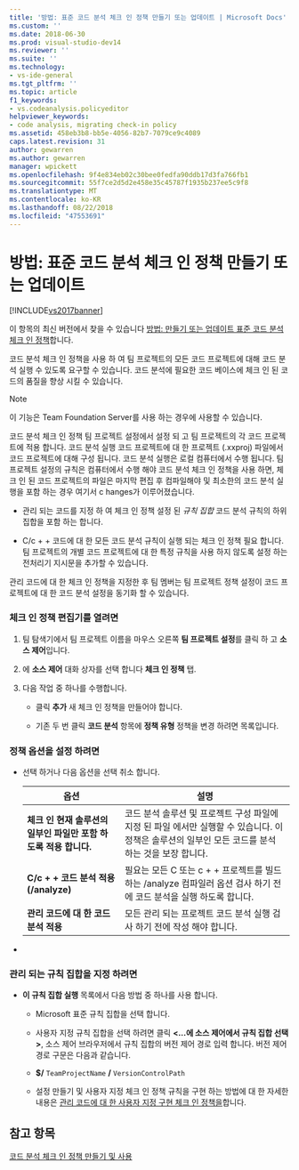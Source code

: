 ```yaml
---
title: '방법: 표준 코드 분석 체크 인 정책 만들기 또는 업데이트 | Microsoft Docs'
ms.custom: ''
ms.date: 2018-06-30
ms.prod: visual-studio-dev14
ms.reviewer: ''
ms.suite: ''
ms.technology:
- vs-ide-general
ms.tgt_pltfrm: ''
ms.topic: article
f1_keywords:
- vs.codeanalysis.policyeditor
helpviewer_keywords:
- code analysis, migrating check-in policy
ms.assetid: 458eb3b8-bb5e-4056-82b7-7079ce9c4089
caps.latest.revision: 31
author: gewarren
ms.author: gewarren
manager: wpickett
ms.openlocfilehash: 9f4e834eb02c30bee0fedfa90ddb17d3fa766fb1
ms.sourcegitcommit: 55f7ce2d5d2e458e35c45787f1935b237ee5c9f8
ms.translationtype: MT
ms.contentlocale: ko-KR
ms.lasthandoff: 08/22/2018
ms.locfileid: "47553691"
---
```

# <a name="how-to-create-or-update-standard-code-analysis-check-in-policies"></a>방법: 표준 코드 분석 체크 인 정책 만들기 또는 업데이트
[!INCLUDE[vs2017banner](../includes/vs2017banner.md)]

이 항목의 최신 버전에서 찾을 수 있습니다 [방법: 만들기 또는 업데이트 표준 코드 분석 체크 인 정책](https://docs.microsoft.com/visualstudio/code-quality/how-to-create-or-update-standard-code-analysis-check-in-policies)합니다.  
  
코드 분석 체크 인 정책을 사용 하 여 팀 프로젝트의 모든 코드 프로젝트에 대해 코드 분석 실행 수 있도록 요구할 수 있습니다. 코드 분석에 필요한 코드 베이스에 체크 인 된 코드의 품질을 향상 시킬 수 있습니다.  
  
> [!NOTE]
>  이 기능은 Team Foundation Server를 사용 하는 경우에 사용할 수 있습니다.  
  
 코드 분석 체크 인 정책 팀 프로젝트 설정에서 설정 되 고 팀 프로젝트의 각 코드 프로젝트에 적용 합니다. 코드 분석 실행 코드 프로젝트에 대 한 프로젝트 (.xxproj) 파일에서 코드 프로젝트에 대해 구성 됩니다. 코드 분석 실행은 로컬 컴퓨터에서 수행 됩니다. 팀 프로젝트 설정의 규칙은 컴퓨터에서 수행 해야 코드 분석 체크 인 정책을 사용 하면, 체크 인 된 코드 프로젝트의 파일은 마지막 편집 후 컴파일해야 및 최소한의 코드 분석 실행을 포함 하는 경우 여기서 c hanges가 이루어졌습니다.  
  
-   관리 되는 코드를 지정 하 여 체크 인 정책 설정 된 *규칙 집합* 코드 분석 규칙의 하위 집합을 포함 하는 합니다.  
  
-   C/c + + 코드에 대 한 모든 코드 분석 규칙이 실행 되는 체크 인 정책 필요 합니다. 팀 프로젝트의 개별 코드 프로젝트에 대 한 특정 규칙을 사용 하지 않도록 설정 하는 전처리기 지시문을 추가할 수 있습니다.  
  
 관리 코드에 대 한 체크 인 정책을 지정한 후 팀 멤버는 팀 프로젝트 정책 설정이 코드 프로젝트에 대 한 코드 분석 설정을 동기화 할 수 있습니다.  
  
### <a name="to-open-the-check-in-policy-editor"></a>체크 인 정책 편집기를 열려면  
  
1.  팀 탐색기에서 팀 프로젝트 이름을 마우스 오른쪽 **팀 프로젝트 설정**를 클릭 하 고 **소스 제어**입니다.  
  
2.  에 **소스 제어** 대화 상자를 선택 합니다 **체크 인 정책** 탭.  
  
3.  다음 작업 중 하나를 수행합니다.  
  
    -   클릭 **추가** 새 체크 인 정책을 만들어야 합니다.  
  
    -   기존 두 번 클릭 **코드 분석** 항목에 **정책 유형** 정책을 변경 하려면 목록입니다.  
  
### <a name="to-set-policy-options"></a>정책 옵션을 설정 하려면  
  
-   선택 하거나 다음 옵션을 선택 취소 합니다.  
  
    |옵션|설명|  
    |------------|-----------------|  
    |**체크 인 현재 솔루션의 일부인 파일만 포함 하도록 적용 합니다.**|코드 분석 솔루션 및 프로젝트 구성 파일에 지정 된 파일 에서만 실행할 수 있습니다. 이 정책은 솔루션의 일부인 모든 코드를 분석 하는 것을 보장 합니다.|  
    |**C/c + + 코드 분석 적용 (/analyze)**|필요는 모든 C 또는 c + + 프로젝트를 빌드하는 /analyze 컴파일러 옵션 검사 하기 전에 코드 분석을 실행 하도록 합니다.|  
    |**관리 코드에 대 한 코드 분석 적용**|모든 관리 되는 프로젝트 코드 분석 실행 검사 하기 전에 작성 해야 합니다.|  
  
-  
  
### <a name="to-specify-a-managed-rule-set"></a>관리 되는 규칙 집합을 지정 하려면  
  
-   **이 규칙 집합 실행** 목록에서 다음 방법 중 하나를 사용 합니다.  
  
    -   Microsoft 표준 규칙 집합을 선택 합니다.  
  
    -   사용자 지정 규칙 집합을 선택 하려면 클릭  **\<...에 소스 제어에서 규칙 집합 선택 >**, 소스 제어 브라우저에서 규칙 집합의 버전 제어 경로 입력 합니다. 버전 제어 경로 구문은 다음과 같습니다.  
  
    -   **$/** `TeamProjectName` **/** `VersionControlPath`  
  
    -   설정 만들기 및 사용자 지정 체크 인 정책 규칙을 구현 하는 방법에 대 한 자세한 내용은 [관리 코드에 대 한 사용자 지정 구현 체크 인 정책을](../code-quality/implementing-custom-code-analysis-check-in-policies-for-managed-code.md)합니다.  
  
## <a name="see-also"></a>참고 항목  
 [코드 분석 체크 인 정책 만들기 및 사용](../code-quality/creating-and-using-code-analysis-check-in-policies.md)



